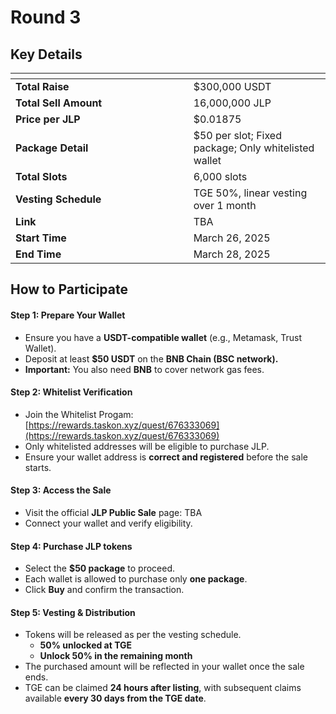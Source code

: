 # Round 3

## **Key Details**

<table data-header-hidden><thead><tr><th width="268.65234375"></th><th></th></tr></thead><tbody><tr><td><strong>Total Raise</strong></td><td>$300,000 USDT</td></tr><tr><td><strong>Total Sell Amount</strong></td><td>16,000,000 JLP</td></tr><tr><td><strong>Price per JLP</strong></td><td>$0.01875</td></tr><tr><td><strong>Package Detail</strong></td><td>$50 per slot; Fixed package; Only whitelisted wallet</td></tr><tr><td><strong>Total Slots</strong></td><td>6,000 slots</td></tr><tr><td><strong>Vesting Schedule</strong></td><td>TGE 50%, linear vesting over 1 month</td></tr><tr><td><strong>Link</strong></td><td>TBA</td></tr><tr><td><strong>Start Time</strong></td><td>March 26, 2025</td></tr><tr><td><strong>End Time</strong></td><td>March 28, 2025</td></tr></tbody></table>

## **How to Participate**

#### **Step 1: Prepare Your Wallet**

* Ensure you have a **USDT-compatible wallet** (e.g., Metamask, Trust Wallet).
* Deposit at least **$50 USDT** on the **BNB Chain (BSC network).**
* **Important:** You also need **BNB** to cover network gas fees.

#### **Step 2: Whitelist Verification**

* Join the Whitelist Progam: [https://rewards.taskon.xyz/quest/676333069](https://rewards.taskon.xyz/quest/676333069)
* Only whitelisted addresses will be eligible to purchase JLP.
* Ensure your wallet address is **correct and registered** before the sale starts.

#### **Step 3: Access the Sale**

* Visit the official **JLP Public Sale** page: TBA
* Connect your wallet and verify eligibility.

#### **Step 4: Purchase JLP tokens**

* Select the **$50 package** to proceed.
* Each wallet is allowed to purchase only **one package**.
* Click **Buy** and confirm the transaction.

#### **Step 5: Vesting & Distribution**

* Tokens will be released as per the vesting schedule.
  * **50% unlocked at TGE**
  * **Unlock 50% in the remaining month**
* The purchased amount will be reflected in your wallet once the sale ends.
* TGE can be claimed **24 hours after listing**, with subsequent claims available **every 30 days from the TGE date**.
